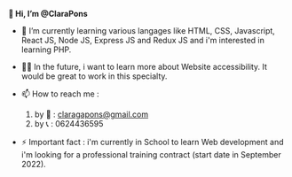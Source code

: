 <strong>👋  Hi, I’m @ClaraPons</strong>

- 🌱 I’m currently learning various langages like HTML, CSS, Javascript, React JS, Node JS, Express JS and Redux JS and i'm interested in learning PHP. 
- 👩‍💻 In the future, i want to learn more about Website accessibility. It would be great to work in this specialty. 
- 📫 How to reach me :
    1) by 📧 : claragapons@gmail.com
    2) by 📞 : 0624436595
   
- ⚡️ Important fact : i'm currently in School to learn Web development and i'm looking for a professional training contract (start date in September 2022). 

<!---
ClaraPons/ClaraPons is a ✨ special ✨ repository because its `README.md` (this file) appears on your GitHub profile.
You can click the Preview link to take a look at your changes.
--->
